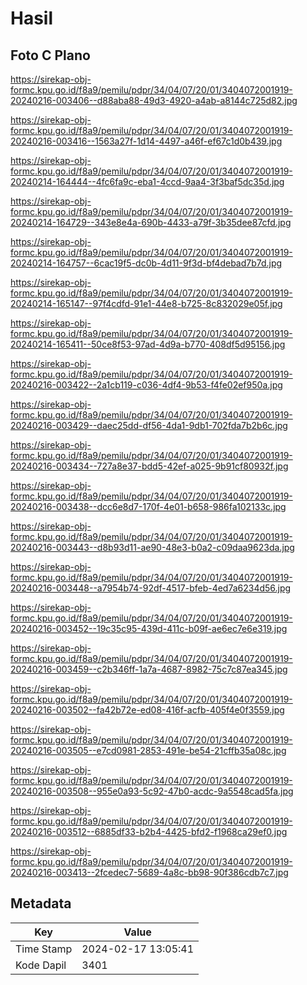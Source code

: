 # Hasil

## Foto C Plano

https://sirekap-obj-formc.kpu.go.id/f8a9/pemilu/pdpr/34/04/07/20/01/3404072001919-20240216-003406--d88aba88-49d3-4920-a4ab-a8144c725d82.jpg

https://sirekap-obj-formc.kpu.go.id/f8a9/pemilu/pdpr/34/04/07/20/01/3404072001919-20240216-003416--1563a27f-1d14-4497-a46f-ef67c1d0b439.jpg

https://sirekap-obj-formc.kpu.go.id/f8a9/pemilu/pdpr/34/04/07/20/01/3404072001919-20240214-164444--4fc6fa9c-eba1-4ccd-9aa4-3f3baf5dc35d.jpg

https://sirekap-obj-formc.kpu.go.id/f8a9/pemilu/pdpr/34/04/07/20/01/3404072001919-20240214-164729--343e8e4a-690b-4433-a79f-3b35dee87cfd.jpg

https://sirekap-obj-formc.kpu.go.id/f8a9/pemilu/pdpr/34/04/07/20/01/3404072001919-20240214-164757--6cac19f5-dc0b-4d11-9f3d-bf4debad7b7d.jpg

https://sirekap-obj-formc.kpu.go.id/f8a9/pemilu/pdpr/34/04/07/20/01/3404072001919-20240214-165147--97f4cdfd-91e1-44e8-b725-8c832029e05f.jpg

https://sirekap-obj-formc.kpu.go.id/f8a9/pemilu/pdpr/34/04/07/20/01/3404072001919-20240214-165411--50ce8f53-97ad-4d9a-b770-408df5d95156.jpg

https://sirekap-obj-formc.kpu.go.id/f8a9/pemilu/pdpr/34/04/07/20/01/3404072001919-20240216-003422--2a1cb119-c036-4df4-9b53-f4fe02ef950a.jpg

https://sirekap-obj-formc.kpu.go.id/f8a9/pemilu/pdpr/34/04/07/20/01/3404072001919-20240216-003429--daec25dd-df56-4da1-9db1-702fda7b2b6c.jpg

https://sirekap-obj-formc.kpu.go.id/f8a9/pemilu/pdpr/34/04/07/20/01/3404072001919-20240216-003434--727a8e37-bdd5-42ef-a025-9b91cf80932f.jpg

https://sirekap-obj-formc.kpu.go.id/f8a9/pemilu/pdpr/34/04/07/20/01/3404072001919-20240216-003438--dcc6e8d7-170f-4e01-b658-986fa102133c.jpg

https://sirekap-obj-formc.kpu.go.id/f8a9/pemilu/pdpr/34/04/07/20/01/3404072001919-20240216-003443--d8b93d11-ae90-48e3-b0a2-c09daa9623da.jpg

https://sirekap-obj-formc.kpu.go.id/f8a9/pemilu/pdpr/34/04/07/20/01/3404072001919-20240216-003448--a7954b74-92df-4517-bfeb-4ed7a6234d56.jpg

https://sirekap-obj-formc.kpu.go.id/f8a9/pemilu/pdpr/34/04/07/20/01/3404072001919-20240216-003452--19c35c95-439d-411c-b09f-ae6ec7e6e319.jpg

https://sirekap-obj-formc.kpu.go.id/f8a9/pemilu/pdpr/34/04/07/20/01/3404072001919-20240216-003459--c2b346ff-1a7a-4687-8982-75c7c87ea345.jpg

https://sirekap-obj-formc.kpu.go.id/f8a9/pemilu/pdpr/34/04/07/20/01/3404072001919-20240216-003502--fa42b72e-ed08-416f-acfb-405f4e0f3559.jpg

https://sirekap-obj-formc.kpu.go.id/f8a9/pemilu/pdpr/34/04/07/20/01/3404072001919-20240216-003505--e7cd0981-2853-491e-be54-21cffb35a08c.jpg

https://sirekap-obj-formc.kpu.go.id/f8a9/pemilu/pdpr/34/04/07/20/01/3404072001919-20240216-003508--955e0a93-5c92-47b0-acdc-9a5548cad5fa.jpg

https://sirekap-obj-formc.kpu.go.id/f8a9/pemilu/pdpr/34/04/07/20/01/3404072001919-20240216-003512--6885df33-b2b4-4425-bfd2-f1968ca29ef0.jpg

https://sirekap-obj-formc.kpu.go.id/f8a9/pemilu/pdpr/34/04/07/20/01/3404072001919-20240216-003413--2fcedec7-5689-4a8c-bb98-90f386cdb7c7.jpg


## Metadata

| Key        | Value               |
| ---------- | ------------------- |
| Time Stamp | 2024-02-17 13:05:41 |
| Kode Dapil | 3401                |



